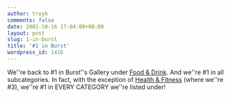 ```yaml
---
author: troyh
comments: false
date: 2001-10-16 17:04:00+00:00
layout: post
slug: 1-in-burst
title: '#1 in Burst'
wordpress_id: 1416
---
```


We''re back to #1 in Burst''s Gallery under [Food & Drink](http://www.burstmedia.com/release/gallery/gallery.asp). And we''re #1 in all subcategories. In fact, with the exception of [Health & Fitness](http://www.burstmedia.com/release/gallery/cat_list.asp?q=22&s=trafficup&d=0) (where we''re #3), we''re #1 in EVERY CATEGORY we''re listed under!
